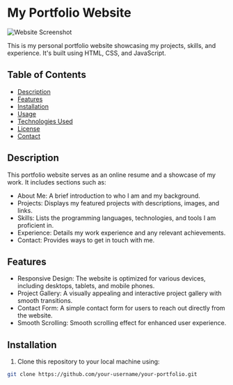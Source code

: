 # My Portfolio Website

![Website Screenshot](screenshot.png)

This is my personal portfolio website showcasing my projects, skills, and experience. It's built using HTML, CSS, and JavaScript.

## Table of Contents

- [Description](#description)
- [Features](#features)
- [Installation](#installation)
- [Usage](#usage)
- [Technologies Used](#technologies-used)
- [License](#license)
- [Contact](#contact)

## Description

This portfolio website serves as an online resume and a showcase of my work. It includes sections such as:

- About Me: A brief introduction to who I am and my background.
- Projects: Displays my featured projects with descriptions, images, and links.
- Skills: Lists the programming languages, technologies, and tools I am proficient in.
- Experience: Details my work experience and any relevant achievements.
- Contact: Provides ways to get in touch with me.

## Features

- Responsive Design: The website is optimized for various devices, including desktops, tablets, and mobile phones.
- Project Gallery: A visually appealing and interactive project gallery with smooth transitions.
- Contact Form: A simple contact form for users to reach out directly from the website.
- Smooth Scrolling: Smooth scrolling effect for enhanced user experience.

## Installation

1. Clone this repository to your local machine using:

```bash
git clone https://github.com/your-username/your-portfolio.git
